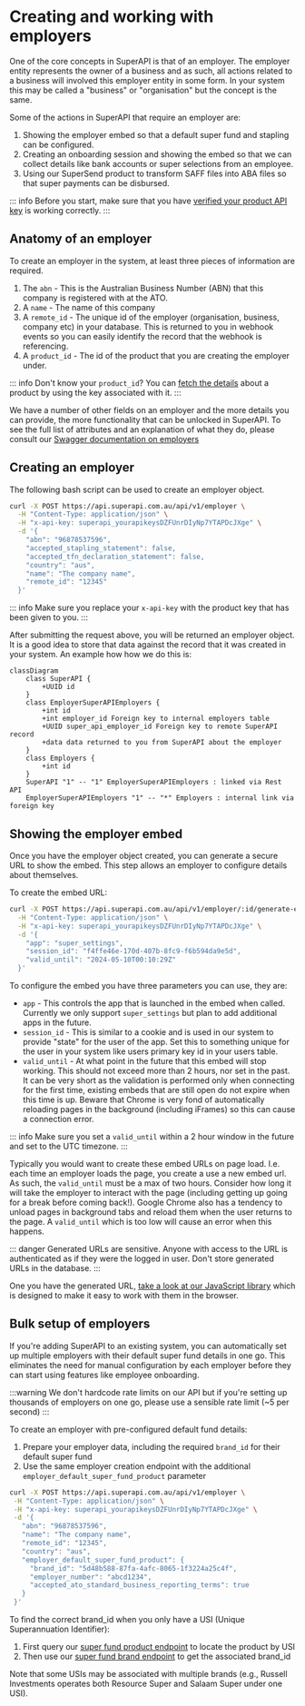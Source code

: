 # Creating and working with employers

One of the core concepts in SuperAPI is that of an employer. The employer entity represents the owner of a business and as such, all actions related to a business will involved this employer entity in some form. In your system this may be called a "business" or "organisation" but the concept is the same.

Some of the actions in SuperAPI that require an employer are:

1. Showing the employer embed so that a default super fund and stapling can be configured.
2. Creating an onboarding session and showing the embed so that we can collect details like bank accounts or super selections from an employee.
3. Using our SuperSend product to transform SAFF files into ABA files so that super payments can be disbursed.

::: info
Before you start, make sure that you have [verified your product API key](/software_partners/how_to_guides/verify_my_product_api_key/index.html) is working correctly.
:::

## Anatomy of an employer

To create an employer in the system, at least three pieces of information are required.

1. The `abn` - This is the Australian Business Number (ABN) that this company is registered with at the ATO.
2. A `name` - The name of this company
3. A `remote_id` - The unique id of the employer (organisation, business, company etc) in your database. This is returned to you in webhook events so you can easily identify the record that the webhook is referencing.
4. A `product_id` - The id of the product that you are creating the employer under.

::: info
Don't know your `product_id`? You can [fetch the details](/software_partners/how_to_guides/verify_my_product_api_key/index.html) about a product by using the key associated with it.
:::

We have a number of other fields on an employer and the more details you can provide, the more functionality that can be unlocked in SuperAPI. To see the full list of attributes and an explanation of what they do, please consult our [Swagger documentation on employers](https://api.superapi.com.au/swaggerui#/employers/SuperApiWeb.Api.V1.EmployerController.create)

## Creating an employer

The following bash script can be used to create an employer object.

```bash
curl -X POST https://api.superapi.com.au/api/v1/employer \
  -H "Content-Type: application/json" \
  -H "x-api-key: superapi_yourapikeysDZFUnrDIyNp7YTAPDcJXge" \
  -d '{
    "abn": "96878537596",
    "accepted_stapling_statement": false,
    "accepted_tfn_declaration_statement": false,
    "country": "aus",
    "name": "The company name",
    "remote_id": "12345"
  }'
```

::: info
Make sure you replace your `x-api-key` with the product key that has been given to you.
:::

After submitting the request above, you will be returned an employer object. It is a good idea to store that data against the record that it was created in your system. An example how how we do this is:

```mermaid
classDiagram
    class SuperAPI {
        +UUID id
    }
    class EmployerSuperAPIEmployers {
        +int id
        +int employer_id Foreign key to internal employers table
        +UUID super_api_employer_id Foreign key to remote SuperAPI record
        +data data returned to you from SuperAPI about the employer
    }
    class Employers {
        +int id
    }
    SuperAPI "1" -- "1" EmployerSuperAPIEmployers : linked via Rest API
    EmployerSuperAPIEmployers "1" -- "*" Employers : internal link via foreign key
```

## Showing the employer embed

Once you have the employer object created, you can generate a secure URL to show the embed. This step allows an employer to configure details about themselves.

To create the embed URL:

```bash
curl -X POST https://api.superapi.com.au/api/v1/employer/:id/generate-embed-url \
  -H "Content-Type: application/json" \
  -H "x-api-key: superapi_yourapikeysDZFUnrDIyNp7YTAPDcJXge" \
  -d '{
    "app": "super_settings",
    "session_id": "f4ffe46e-170d-407b-8fc9-f6b594da9e5d",
    "valid_until": "2024-05-10T00:10:29Z"
  }'
```

To configure the embed you have three parameters you can use, they are:

- `app` - This controls the app that is launched in the embed when called. Currently we only support `super_settings` but plan to add additional apps in the future.
- `session_id` - This is similar to a cookie and is used in our system to provide "state" for the user of the app. Set this to something unique for the user in your system like users primary key id in your users table.
- `valid_until` - At what point in the future that this embed will stop working. This should not exceed more than 2 hours, nor set in the past. It can be very short as the validation is performed only when connecting for the first time, existing embeds that are still open do not expire when this time is up. Beware that Chrome is very fond of automatically reloading pages in the background (including iFrames) so this can cause a connection error.

::: info
Make sure you set a `valid_until` within a 2 hour window in the future and set to the UTC timezone.
:::

Typically you would want to create these embed URLs on page load. I.e. each time an employer loads the page, you create a use a new embed url. As such, the `valid_until` must be a max of two hours. Consider how long it will take the employer to interact with the page (including getting up going for a break before coming back!). Google Chrome also has a tendency to unload pages in background tabs and reload them when the user returns to the page. A `valid_until` which is too low will cause an error when this happens.

::: danger
Generated URLs are sensitive. Anyone with access to the URL is authenticated as if they were the logged in user. Don't store generated URLs in the database.
:::

One you have the generated URL, [take a look at our JavaScript library](https://github.com/supersimplesuper/super-api-embed) which is designed to make it easy to work with them in the browser.

## Bulk setup of employers

If you're adding SuperAPI to an existing system, you can automatically set up multiple employers with their default super fund details in one go. This eliminates the need for manual configuration by each employer before they can start using features like employee onboarding.

:::warning
We don't hardcode rate limits on our API but if you're setting up thousands of employers on one go, please use a sensible rate limit (~5 per second)
:::

To create an employer with pre-configured default fund details:

1. Prepare your employer data, including the required `brand_id` for their default super fund
2. Use the same employer creation endpoint with the additional `employer_default_super_fund_product` parameter

```bash
curl -X POST https://api.superapi.com.au/api/v1/employer \
 -H "Content-Type: application/json" \
 -H "x-api-key: superapi_yourapikeysDZFUnrDIyNp7YTAPDcJXge" \
 -d '{
   "abn": "96878537596",
   "name": "The company name",
   "remote_id": "12345",
   "country": "aus",
   "employer_default_super_fund_product": {
     "brand_id": "5d48b588-87fa-4afc-8065-1f3224a25c4f",
     "employer_number": "abcd1234",
     "accepted_ato_standard_business_reporting_terms": true
   }
 }'
```

To find the correct brand_id when you only have a USI (Unique Superannuation Identifier):

1. First query our [super fund product endpoint](https://swagger.superapi.com.au/#tag/super_fund_products/operation/SuperApiWeb.Api.V1.SuperFundProductsController.index) to locate the product by USI
2. Then use our [super fund brand endpoint](https://swagger.superapi.com.au/#tag/super_fund_brands/operation/SuperApiWeb.Api.V1.SuperFundBrandsController.index) to get the associated brand_id

Note that some USIs may be associated with multiple brands (e.g., Russell Investments operates both Resource Super and Salaam Super under one USI).
